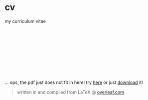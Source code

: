 # cv

my curriculum vitae

<object data="https://kappann.eu/cv/cv.pdf" type="application/pdf" width="700px" height="700px">
    <embed src="https://kappann.eu/cv/cv.pdf">
        <p>... ops, the pdf just does not fit in here! try <a href="https://kappann.eu/cv">here</a>
            or just <a href="https://kappann.eu/cv/cv.pdf">download</a> it! </p>
    </embed>
</object>

> written in and compiled from LaTeX @ [overleaf.com](https://www.overleaf.com/)
